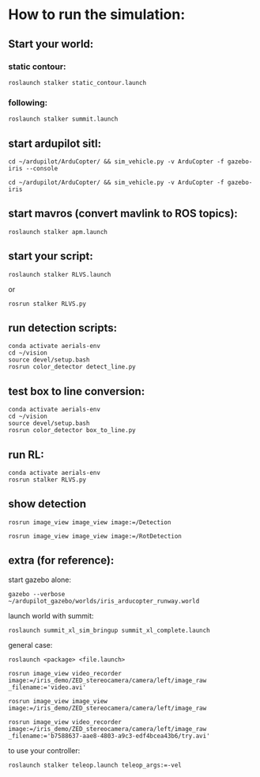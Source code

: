 # How to run the simulation:
## Start your world:
### static contour:
```
roslaunch stalker static_contour.launch
```
### following:
```
roslaunch stalker summit.launch
```
## start ardupilot sitl:
```
cd ~/ardupilot/ArduCopter/ && sim_vehicle.py -v ArduCopter -f gazebo-iris --console
```
```
cd ~/ardupilot/ArduCopter/ && sim_vehicle.py -v ArduCopter -f gazebo-iris
```
## start mavros (convert mavlink to ROS topics):
```
roslaunch stalker apm.launch
```
## start your script:
```
roslaunch stalker RLVS.launch
```
or
```
rosrun stalker RLVS.py
```
## run detection scripts:
```
conda activate aerials-env
cd ~/vision
source devel/setup.bash
rosrun color_detector detect_line.py
```
## test box to line conversion:
```
conda activate aerials-env
cd ~/vision
source devel/setup.bash
rosrun color_detector box_to_line.py
```
## run RL:
```
conda activate aerials-env
rosrun stalker RLVS.py
```
## show detection
```
rosrun image_view image_view image:=/Detection
```
```
rosrun image_view image_view image:=/RotDetection
```

## extra (for reference):
start gazebo alone:
```
gazebo --verbose ~/ardupilot_gazebo/worlds/iris_arducopter_runway.world
```
launch world with summit:
```
roslaunch summit_xl_sim_bringup summit_xl_complete.launch
```
general case:
```
roslaunch <package> <file.launch>
```
```
rosrun image_view video_recorder image:=/iris_demo/ZED_stereocamera/camera/left/image_raw _filename:='video.avi'
```
```
rosrun image_view image_view image:=/iris_demo/ZED_stereocamera/camera/left/image_raw
```
```
rosrun image_view video_recorder image:=/iris_demo/ZED_stereocamera/camera/left/image_raw _filename:='b7588637-aae8-4803-a9c3-edf4bcea43b6/try.avi'
```
to use your controller: 
```
roslaunch stalker teleop.launch teleop_args:=-vel
```



